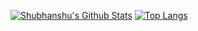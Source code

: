   [![Shubhanshu's Github Stats](https://github-readme-stats.vercel.app/api?username=shubhanshu24510&count_private=true&theme=default&show_icons=true&rank_icon=percentile&line_height=24)](https://github.com/shubhanshu24510)
[![Top Langs](https://github-readme-stats.vercel.app/api/top-langs/?username=shubhanshu24510&layout=compact&langs_count=8&theme=default&size_weight=0.7&count_weight=0.3)](https://github.com/shubhanshu24510)

